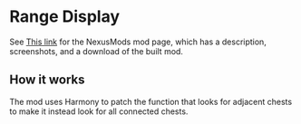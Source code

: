 # Range Display


See [This link](https://www.nexusmods.com/stardewvalley/mods/4830/) for the NexusMods mod page, which has a description, screenshots, and a download of the built mod.

## How it works

The mod uses Harmony to patch the function that looks for adjacent chests to make it instead look for all connected chests.